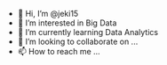 - 👋 Hi, I’m @jeki15
- 👀 I’m interested in Big Data
- 🌱 I’m currently learning Data Analytics
- 💞️ I’m looking to collaborate on ...
- 📫 How to reach me ...

<!---
jeki15/jeki15 is a ✨ special ✨ repository because its `README.md` (this file) appears on your GitHub profile.
You can click the Preview link to take a look at your changes.
--->
